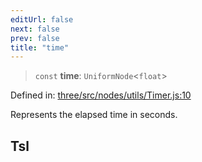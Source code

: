 ```yaml
---
editUrl: false
next: false
prev: false
title: "time"
---
```


> `const` **time**: `UniformNode`\<`float`\>

Defined in: [three/src/nodes/utils/Timer.js:10](https://github.com/DefinitelyMaybe/three-i18n/blob/fa57b79433d1c349ffb23a78727299c8d4190136/three/src/nodes/utils/Timer.js#L10)

Represents the elapsed time in seconds.

## Tsl
